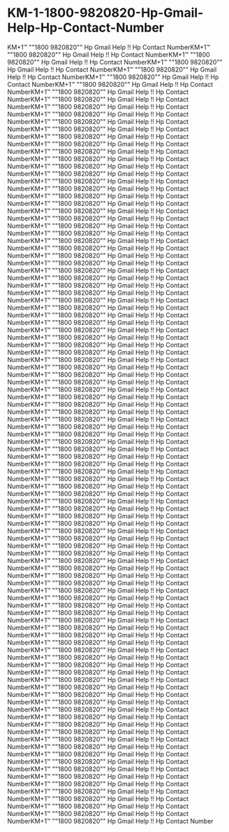 # KM-1-1800-9820820-Hp-Gmail-Help-Hp-Contact-Number
KM+1™ ""1800 9820820""  Hp Gmail Help !! Hp Contact NumberKM+1™ ""1800 9820820""  Hp Gmail Help !! Hp Contact NumberKM+1™ ""1800 9820820""  Hp Gmail Help !! Hp Contact NumberKM+1™ ""1800 9820820""  Hp Gmail Help !! Hp Contact NumberKM+1™ ""1800 9820820""  Hp Gmail Help !! Hp Contact NumberKM+1™ ""1800 9820820""  Hp Gmail Help !! Hp Contact NumberKM+1™ ""1800 9820820""  Hp Gmail Help !! Hp Contact NumberKM+1™ ""1800 9820820""  Hp Gmail Help !! Hp Contact NumberKM+1™ ""1800 9820820""  Hp Gmail Help !! Hp Contact NumberKM+1™ ""1800 9820820""  Hp Gmail Help !! Hp Contact NumberKM+1™ ""1800 9820820""  Hp Gmail Help !! Hp Contact NumberKM+1™ ""1800 9820820""  Hp Gmail Help !! Hp Contact NumberKM+1™ ""1800 9820820""  Hp Gmail Help !! Hp Contact NumberKM+1™ ""1800 9820820""  Hp Gmail Help !! Hp Contact NumberKM+1™ ""1800 9820820""  Hp Gmail Help !! Hp Contact NumberKM+1™ ""1800 9820820""  Hp Gmail Help !! Hp Contact NumberKM+1™ ""1800 9820820""  Hp Gmail Help !! Hp Contact NumberKM+1™ ""1800 9820820""  Hp Gmail Help !! Hp Contact NumberKM+1™ ""1800 9820820""  Hp Gmail Help !! Hp Contact NumberKM+1™ ""1800 9820820""  Hp Gmail Help !! Hp Contact NumberKM+1™ ""1800 9820820""  Hp Gmail Help !! Hp Contact NumberKM+1™ ""1800 9820820""  Hp Gmail Help !! Hp Contact NumberKM+1™ ""1800 9820820""  Hp Gmail Help !! Hp Contact NumberKM+1™ ""1800 9820820""  Hp Gmail Help !! Hp Contact NumberKM+1™ ""1800 9820820""  Hp Gmail Help !! Hp Contact NumberKM+1™ ""1800 9820820""  Hp Gmail Help !! Hp Contact NumberKM+1™ ""1800 9820820""  Hp Gmail Help !! Hp Contact NumberKM+1™ ""1800 9820820""  Hp Gmail Help !! Hp Contact NumberKM+1™ ""1800 9820820""  Hp Gmail Help !! Hp Contact NumberKM+1™ ""1800 9820820""  Hp Gmail Help !! Hp Contact NumberKM+1™ ""1800 9820820""  Hp Gmail Help !! Hp Contact NumberKM+1™ ""1800 9820820""  Hp Gmail Help !! Hp Contact NumberKM+1™ ""1800 9820820""  Hp Gmail Help !! Hp Contact NumberKM+1™ ""1800 9820820""  Hp Gmail Help !! Hp Contact NumberKM+1™ ""1800 9820820""  Hp Gmail Help !! Hp Contact NumberKM+1™ ""1800 9820820""  Hp Gmail Help !! Hp Contact NumberKM+1™ ""1800 9820820""  Hp Gmail Help !! Hp Contact NumberKM+1™ ""1800 9820820""  Hp Gmail Help !! Hp Contact NumberKM+1™ ""1800 9820820""  Hp Gmail Help !! Hp Contact NumberKM+1™ ""1800 9820820""  Hp Gmail Help !! Hp Contact NumberKM+1™ ""1800 9820820""  Hp Gmail Help !! Hp Contact NumberKM+1™ ""1800 9820820""  Hp Gmail Help !! Hp Contact NumberKM+1™ ""1800 9820820""  Hp Gmail Help !! Hp Contact NumberKM+1™ ""1800 9820820""  Hp Gmail Help !! Hp Contact NumberKM+1™ ""1800 9820820""  Hp Gmail Help !! Hp Contact NumberKM+1™ ""1800 9820820""  Hp Gmail Help !! Hp Contact NumberKM+1™ ""1800 9820820""  Hp Gmail Help !! Hp Contact NumberKM+1™ ""1800 9820820""  Hp Gmail Help !! Hp Contact NumberKM+1™ ""1800 9820820""  Hp Gmail Help !! Hp Contact NumberKM+1™ ""1800 9820820""  Hp Gmail Help !! Hp Contact NumberKM+1™ ""1800 9820820""  Hp Gmail Help !! Hp Contact NumberKM+1™ ""1800 9820820""  Hp Gmail Help !! Hp Contact NumberKM+1™ ""1800 9820820""  Hp Gmail Help !! Hp Contact NumberKM+1™ ""1800 9820820""  Hp Gmail Help !! Hp Contact NumberKM+1™ ""1800 9820820""  Hp Gmail Help !! Hp Contact NumberKM+1™ ""1800 9820820""  Hp Gmail Help !! Hp Contact NumberKM+1™ ""1800 9820820""  Hp Gmail Help !! Hp Contact NumberKM+1™ ""1800 9820820""  Hp Gmail Help !! Hp Contact NumberKM+1™ ""1800 9820820""  Hp Gmail Help !! Hp Contact NumberKM+1™ ""1800 9820820""  Hp Gmail Help !! Hp Contact NumberKM+1™ ""1800 9820820""  Hp Gmail Help !! Hp Contact NumberKM+1™ ""1800 9820820""  Hp Gmail Help !! Hp Contact NumberKM+1™ ""1800 9820820""  Hp Gmail Help !! Hp Contact NumberKM+1™ ""1800 9820820""  Hp Gmail Help !! Hp Contact NumberKM+1™ ""1800 9820820""  Hp Gmail Help !! Hp Contact NumberKM+1™ ""1800 9820820""  Hp Gmail Help !! Hp Contact NumberKM+1™ ""1800 9820820""  Hp Gmail Help !! Hp Contact NumberKM+1™ ""1800 9820820""  Hp Gmail Help !! Hp Contact NumberKM+1™ ""1800 9820820""  Hp Gmail Help !! Hp Contact NumberKM+1™ ""1800 9820820""  Hp Gmail Help !! Hp Contact NumberKM+1™ ""1800 9820820""  Hp Gmail Help !! Hp Contact NumberKM+1™ ""1800 9820820""  Hp Gmail Help !! Hp Contact NumberKM+1™ ""1800 9820820""  Hp Gmail Help !! Hp Contact NumberKM+1™ ""1800 9820820""  Hp Gmail Help !! Hp Contact NumberKM+1™ ""1800 9820820""  Hp Gmail Help !! Hp Contact NumberKM+1™ ""1800 9820820""  Hp Gmail Help !! Hp Contact NumberKM+1™ ""1800 9820820""  Hp Gmail Help !! Hp Contact NumberKM+1™ ""1800 9820820""  Hp Gmail Help !! Hp Contact NumberKM+1™ ""1800 9820820""  Hp Gmail Help !! Hp Contact NumberKM+1™ ""1800 9820820""  Hp Gmail Help !! Hp Contact NumberKM+1™ ""1800 9820820""  Hp Gmail Help !! Hp Contact NumberKM+1™ ""1800 9820820""  Hp Gmail Help !! Hp Contact NumberKM+1™ ""1800 9820820""  Hp Gmail Help !! Hp Contact NumberKM+1™ ""1800 9820820""  Hp Gmail Help !! Hp Contact NumberKM+1™ ""1800 9820820""  Hp Gmail Help !! Hp Contact NumberKM+1™ ""1800 9820820""  Hp Gmail Help !! Hp Contact NumberKM+1™ ""1800 9820820""  Hp Gmail Help !! Hp Contact NumberKM+1™ ""1800 9820820""  Hp Gmail Help !! Hp Contact NumberKM+1™ ""1800 9820820""  Hp Gmail Help !! Hp Contact NumberKM+1™ ""1800 9820820""  Hp Gmail Help !! Hp Contact NumberKM+1™ ""1800 9820820""  Hp Gmail Help !! Hp Contact NumberKM+1™ ""1800 9820820""  Hp Gmail Help !! Hp Contact NumberKM+1™ ""1800 9820820""  Hp Gmail Help !! Hp Contact NumberKM+1™ ""1800 9820820""  Hp Gmail Help !! Hp Contact NumberKM+1™ ""1800 9820820""  Hp Gmail Help !! Hp Contact NumberKM+1™ ""1800 9820820""  Hp Gmail Help !! Hp Contact NumberKM+1™ ""1800 9820820""  Hp Gmail Help !! Hp Contact NumberKM+1™ ""1800 9820820""  Hp Gmail Help !! Hp Contact NumberKM+1™ ""1800 9820820""  Hp Gmail Help !! Hp Contact NumberKM+1™ ""1800 9820820""  Hp Gmail Help !! Hp Contact NumberKM+1™ ""1800 9820820""  Hp Gmail Help !! Hp Contact NumberKM+1™ ""1800 9820820""  Hp Gmail Help !! Hp Contact NumberKM+1™ ""1800 9820820""  Hp Gmail Help !! Hp Contact NumberKM+1™ ""1800 9820820""  Hp Gmail Help !! Hp Contact NumberKM+1™ ""1800 9820820""  Hp Gmail Help !! Hp Contact NumberKM+1™ ""1800 9820820""  Hp Gmail Help !! Hp Contact Number
